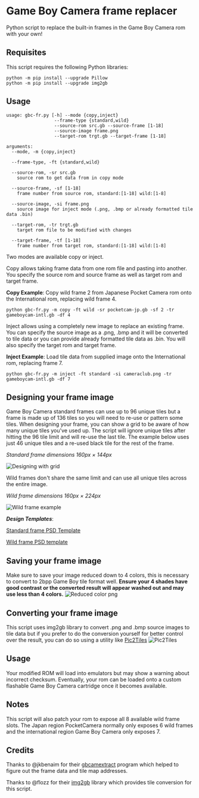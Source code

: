 # Game Boy Camera frame replacer

Python script to replace the built-in frames in the Game Boy Camera rom with your own!

## Requisites
This script requires the following Python libraries:
```
python -m pip install --upgrade Pillow
python -m pip install --upgrade img2gb
```
## Usage
```
usage: gbc-fr.py [-h] --mode {copy,inject}
                  --frame-type {standard,wild}
                  --source-rom src.gb --source-frame [1-18]
                  --source-image frame.png
                  --target-rom trgt.gb --target-frame [1-18]

arguments:
  --mode, -m {copy,inject}

  --frame-type, -ft {standard,wild}

  --source-rom, -sr src.gb
    source rom to get data from in copy mode

  --source-frame, -sf [1-18]
    frame number from source rom, standard:[1-18] wild:[1-8]

  --source-image, -si frame.png
    source image for inject mode (.png, .bmp or already formatted tile data .bin)

  --target-rom, -tr trgt.gb
    target rom file to be modified with changes

  --target-frame, -tf [1-18]
    frame number from target rom, standard:[1-18] wild:[1-8]
```

Two modes are available copy or inject.

Copy allows taking frame data from one rom file and pasting into another. You specify the source rom and source frame as well as target rom and target frame.

**Copy Example**: Copy wild frame 2 from Japanese Pocket Camera rom onto the International rom, replacing wild frame 4.
```
python gbc-fr.py -m copy -ft wild -sr pocketcam-jp.gb -sf 2 -tr gameboycam-intl.gb -df 4
```

Inject allows using a completely new image to replace an existing frame. You can specify the source image as a .png, .bmp and it will be converted to tile data or you can provide already formatted tile data as .bin. You will also specify the target rom and target frame.

**Inject Example**: Load tile data from supplied image onto the International rom, replacing frame 7.
```
python gbc-fr.py -m inject -ft standard -si cameraclub.png -tr gameboycam-intl.gb -df 7
```

## Designing your frame image
Game Boy Camera standard frames can use up to 96 unique tiles but a frame is made up of 136 tiles so you will need to re-use or pattern some tiles. When designing your frame, you can show a grid to be aware of how many unique tiles you've used up. The script will ignore unique tiles after hitting the 96 tile limit and will re-use the last tile. The example below uses just 46 unique tiles and a re-used black tile for the rest of the frame.

*Standard frame dimensions 160px × 144px*

![Designing with grid](docs/frame-unique-tiles.png)

Wild frames don't share the same limit and can use all unique tiles across the entire image.

*Wild frame dimensions 160px × 224px*

![Wild frame example](docs/wild-frame.png)

***Design Templates***:

[Standard frame PSD Template](docs/standard-frame-template.psd?raw=1)

[Wild frame PSD template](docs/wild-frame-template.psd?raw=1)

## Saving your frame image
Make sure to save your image reduced down to 4 colors, this is necessary to convert to 2bpp Game Boy tile format well. **Ensure your 4 shades have good contrast or the converted result will appear washed out and may use less than 4 colors.**
![Reduced color png](docs/reduced-colors.png)

## Converting your frame image
This script uses img2gb library to convert .png and .bmp source images to tile data but if you prefer to do the conversion yourself for better control over the result, you can do so using a utility like [Pic2Tiles](http://www.budmelvin.com/dev/index.html)
![Pic2Tiles](docs/pic2tiles.png)

## Usage
Your modified ROM will load into emulators but may show a warning about incorrect checksum. Eventually, your rom can be loaded onto a custom flashable Game Boy Camera cartridge once it becomes available.

## Notes
This script will also patch your rom to expose all 8 available wild frame slots. The Japan region PocketCamera normally only exposes 6 wild frames and the international region Game Boy Camera only exposes 7.

## Credits
Thanks to @jkbenaim for their [gbcamextract](https://github.com/jkbenaim/gbcamextract) program which helped to figure out the frame data and tile map addresses.

Thanks to @flozz for their [img2gb](https://github.com/flozz/img2gb) library which provides tile conversion for this script.